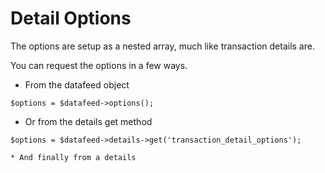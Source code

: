 # Detail Options

The options are setup as a nested array, much like transaction details are.

You can request the options in a few ways.

* From the datafeed object

```
$options = $datafeed->options();
```

* Or from the details get method
```
$options = $datafeed->details->get('transaction_detail_options');

* And finally from a details 

